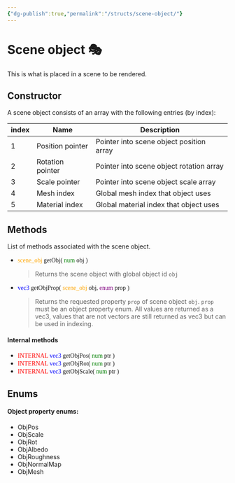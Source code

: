 ```yaml
---
{"dg-publish":true,"permalink":"/structs/scene-object/"}
---
```


# Scene object 🎭
This is what is placed in a scene to be rendered.


## Constructor
A scene object consists of an array with the following entries (by index):

| index | Name | Description | 
| --- | --- | --- | 
| 1 | Position pointer | Pointer into scene object position array |
| 2 | Rotation pointer | Pointer into scene object rotation array |
| 3 | Scale pointer | Pointer into scene object scale array |
| 4 | Mesh index | Global mesh index that object uses |
| 5 | Material index | Global material index that object uses |

 ## Methods
List of methods associated with the scene object.
- <font face="consolas"> <font color="orange">scene_obj</font> getObj( <font color="green">num</font> obj )</font> 
	>Returns the scene object with global object id `obj`
- <font face="consolas"> <font color="blue">vec3</font> getObjProp( <font color="orange">scene_obj</font> obj, <font color="purple">enum</font> prop )</font>
	>Returns the requested property `prop` of scene object `obj`. `prop` must be an object property enum.
	>All values are returned as a vec3, values that are not vectors are still returned as vec3 but can be used in indexing.

#### Internal methods
- <font face="consolas"> <font color="red">INTERNAL</font> <font color="blue">vec3</font> getObjPos( <font color="green">num</font> ptr )</font>
- <font face="consolas"> <font color="red">INTERNAL</font> <font color="blue">vec3</font> getObjRot( <font color="green">num</font> ptr )</font>
- <font face="consolas"> <font color="red">INTERNAL</font> <font color="blue">vec3</font> getObjScale( <font color="green">num</font> ptr )</font>

## Enums
#### Object property enums:
- ObjPos
- ObjScale
- ObjRot
- ObjAlbedo
- ObjRoughness
- ObjNormalMap
- ObjMesh